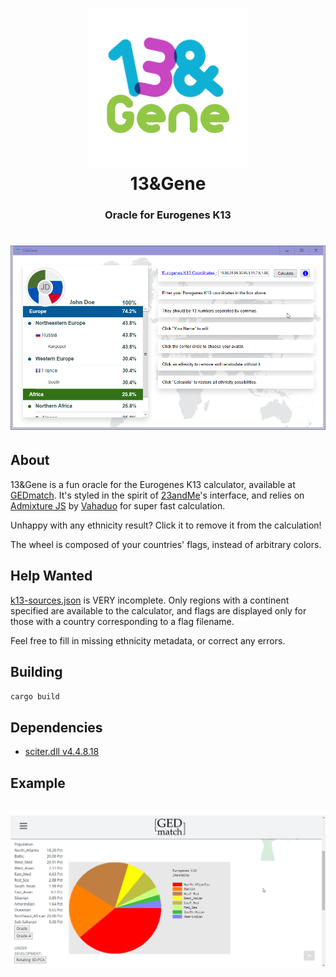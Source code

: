 <h1 align="center">
  <a href="https://github.com/girkovarpa/13-and-Gene">
    <img src="sciter/png/logo/256x256.png" alt="13&Gene" width="256"/>
  </a>
  <br />
  13&Gene
  <br />
</h1>

<h3 align="center">
  Oracle for Eurogenes K13
</h3>

<h1 align="center">
  <a href="https://github.com/girkovarpa/13-and-Gene">
    <img src="screenshot.png" alt="screenshot" />
  </a>
</h1>

## About

13&Gene is a fun oracle for the Eurogenes K13 calculator, available at [GEDmatch](https://www.gedmatch.com/).  It's styled in the spirit of [23andMe](https://blog.23andme.com/ancestry-reports/23andme-updates-ancestry-composition/)'s interface, and relies on [Admixture JS](https://vahaduo.github.io/vahaduo) by [Vahaduo](https://github.com/vahaduo) for super fast calculation.

Unhappy with any ethnicity result? Click it to remove it from the calculation!

The wheel is composed of your countries' flags, instead of arbitrary colors.


## Help Wanted

[k13-sources.json](resources/json/k13-sources.json) is VERY incomplete.  Only regions with a continent specified are available to the calculator, and flags are displayed only for those with a country corresponding to a flag filename.

Feel free to fill in missing ethnicity metadata, or correct any errors.

## Building

```sh
cargo build
```

## Dependencies

- [sciter.dll v4.4.8.18](https://github.com/c-smile/sciter-js-sdk/blob/fed8970ea11190d1a429809e1a004cf094fb7e03/bin/windows/x64/sciter.dll)

## Example

<h1 align="center">
  <a href="https://github.com/girkovarpa/13-and-Gene">
    <img src="screencapture.gif" alt="animated screencapture" />
  </a>
</h1>